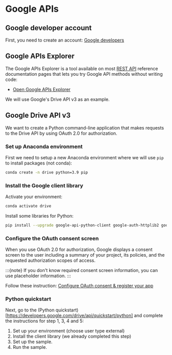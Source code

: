 # Google APIs

## Google developer account

First, you need to create an account: [Google developers](https://developers.google.com/profile/u/me)


## Google APIs Explorer

The Google APIs Explorer is a tool available on most [REST API](https://en.wikipedia.org/wiki/Representational_state_transfer) reference documentation pages that lets you try Google API methods without writing code:

- [Open Google APIs Explorer](https://developers.google.com/apis-explorer) 


We will use Google's Drive API v3 as an example.


## Google Drive API v3

We want to create a Python command-line application that makes requests to the Drive API by using OAuth 2.0 for authorization.


### Set up Anaconda environment

First we need to setup a new Anaconda environment where we will use `pip` to install packages (not conda):


```bash
conda create -n drive python=3.9 pip 
```


### Install the Google client library

Activate your environment:

```bash
conda activate drive
```

Install some libraries for Python:


```bash
pip install --upgrade google-api-python-client google-auth-httplib2 google-auth-oauthlib googleapiclient pandas
```

### Configure the OAuth consent screen

When you use OAuth 2.0 for authorization, Google displays a consent screen to the user including a summary of your project, its policies, and the requested authorization scopes of access.


:::{note}
 If you don't know required consent screen information, you can use placeholder information.
:::

Follow these instruction: [Configure OAuth consent & register your app](https://developers.google.com/workspace/guides/configure-oauth-consent)

### Python quickstart


Next, go to the (Python quickstart)[https://developers.google.com/drive/api/quickstart/python] and complete the instructions for step 1, 3, 4 and 5:

1. Set up your environment (choose user type external)
1. Install the client library (we already completed this step)
1. Set up the sample.
1. Run the sample.